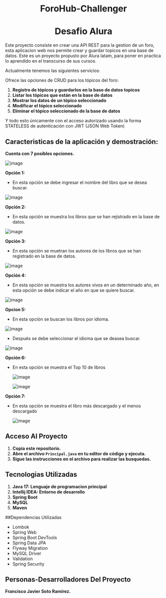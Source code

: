 <h1 align="center"> ForoHub-Challenger</h1>
<h1 align="center"> Desafio Alura</h1>

<p>Este proyecto consiste en crear una API REST para la gestion de un foro, esta aplicacion web nos permite crear y guardar topicos en una base de datos.
Este es un proyecto propusto por Alura latam, para poner en practica lo aprendido en el transcurso de sus cursos.

Actualmente tenemos las siguientes servicios:

Ofrece las opciones de CRUD para los tópicos del foro:

1. **Registro de tópicos y guardarlos en la base de datos topicos**
2. **Listar los tópicos que están en la base de datos**
3. **Mostrar los datos de un tópico seleccionado**
4. **Modificar el tópico seleccionado**
5. **Eliminar el tópico seleccionado de la base de datos**
   
Y todo esto únicamente con el acceso autorizado usando la forma STATELESS de autenticación con JWT (JSON Web Token)
## Caracteristicas de la aplicación y demostración:

**Cuenta con 7 posibles opciones.**

![image](https://github.com/JavierFSR/Literalura-AluraChallenger/assets/162364232/b3526780-25d2-4dee-b94b-efce2b50d25f)

**Opción 1:** 
- En esta opción se debe ingresar el nombre del libro que se desea buscar.
  
![image](https://github.com/JavierFSR/Literalura-AluraChallenger/assets/162364232/0e8f3e29-a3f2-4acf-b012-02838da9e45b)

**Opción 2:**
- En esta opción se muestra los libros que se han rejistrado en la base de datos.
  
![image](https://github.com/JavierFSR/Literalura-AluraChallenger/assets/162364232/9673816e-24ec-4906-8cad-bf29c0550419)

**Opción 3:**
- En esta opción se muetran los autores de los libros que se han registrado en la base de datos.
  
![image](https://github.com/JavierFSR/Literalura-AluraChallenger/assets/162364232/73014cca-5bc3-47e9-b6c3-bbe50d53b144)

**Opción 4:**
- En esta opción se muestra los autores vivos en un determinado año, en esta opción se debe indicar el año en que se quiere buscar.
  
![image](https://github.com/JavierFSR/Literalura-AluraChallenger/assets/162364232/f1784e22-3bde-49ef-86e3-cd18d3f482e5)

**Opcion 5:**
- En esta opción se buscan los libros por idioma.
  
![image](https://github.com/JavierFSR/Literalura-AluraChallenger/assets/162364232/81cd3ccb-a4d1-4024-8d61-c865204f0999)

- Después se debe seleccionar el idioma que se deasea buscar.
  
![image](https://github.com/JavierFSR/Literalura-AluraChallenger/assets/162364232/b4433754-0c54-444a-ac4f-0d41ff6dc725)

**Opción 6:**
- En esta opción se muestra el Top 10 de libros

  ![image](https://github.com/JavierFSR/Literalura-AluraChallenger/assets/162364232/ffe66b67-2ad9-4f56-a48e-7db7ab7ee2b4)

  ![image](https://github.com/JavierFSR/Literalura-AluraChallenger/assets/162364232/af7eb48c-56aa-4b38-a537-3a2cb1192235)

**Opción 7:**
- En esta opción se muestra el libro más descargado y el menos descargado

  ![image](https://github.com/JavierFSR/Literalura-AluraChallenger/assets/162364232/223d818f-9c41-40dc-8549-171663444d65)

  
## Acceso Al Proyecto
1. **Copia este repositorio.**
2. **Abre el archivo `Principal.java` en tu editor de código y ejecuta.**
3. **Sigue las instrucciones en el archivo para realizar las busquedas.**

## Tecnologias Utilizadas
1. **Java 17: Lenguaje de programacion principal**
2. **Intellij IDEA: Entorno de desarrollo**
3. **Spring Boot**
4. **MySQL**
5. **Maven**

##Dependencias Utilizadas
- Lombok
- Spring Web
- Spring Boot DevTools
- Spring Data JPA
- Flyway Migration
- MySQL Driver
- Validation
- Spring Security

## Personas-Desarrolladores Del Proyecto
**Francisco Javier Soto Ramírez.**
